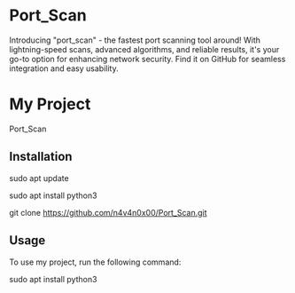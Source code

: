 # Port_Scan
 Introducing "port_scan" - the fastest port scanning tool around! With lightning-speed scans, advanced algorithms, and reliable results, it's your go-to option for enhancing network security. Find it on GitHub for seamless integration and easy usability.
# My Project

Port_Scan

## Installation

sudo apt update

sudo apt install python3

git clone https://github.com/n4v4n0x00/Port_Scan.git

## Usage

To use my project, run the following command:

sudo apt install python3

